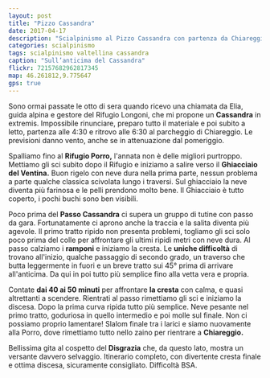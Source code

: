 ```yaml
---
layout: post
title: "Pizzo Cassandra"
date: 2017-04-17
description: "Scialpinismo al Pizzo Cassandra con partenza da Chiareggio per il Rifugio Porro e il Ghiacciaio del Ventina"
categories: scialpinismo
tags: scialpinismo valtellina cassandra
caption: "Sull’anticima del Cassandra"
flickr: 72157682962817345
map: 46.261812,9.775647
gps: true
---
```


Sono ormai passate le otto di sera quando ricevo una chiamata da Elia, guida alpina e gestore del Rifugio Longoni, che mi propone un **Cassandra** in extremis. Impossibile rinunciare, preparo tutto il materiale e poi subito a letto, partenza alle 4:30 e ritrovo alle 6:30 al parcheggio di Chiareggio. Le previsioni danno vento, anche se in attenuazione dal pomeriggio. 

Spalliamo fino al **Rifugio Porro,** l'annata non è delle migliori purtroppo. Mettiamo gli sci subito dopo il Rifugio e iniziamo a salire verso il **Ghiacciaio del Ventina.** Buon rigelo con neve dura nella prima parte, nessun problema a parte qualche classica scivolata lungo i traversi. Sul ghiacciaio la neve diventa più farinosa e le pelli prendono molto bene. Il Ghiacciaio è tutto coperto, i pochi buchi sono ben visibili.

Poco prima del **Passo Cassandra** ci supera un gruppo di tutine con passo da gara. Fortunatamente ci aprono anche la traccia e la salita diventa più agevole. Il primo tratto ripido non presenta problemi, togliamo gli sci solo poco prima del colle per affrontare gli ultimi ripidi metri con neve dura. Al passo calziamo i **ramponi** e iniziamo la cresta. Le **uniche difficoltà** di trovano all'inizio, qualche passaggio di secondo grado, un traverso che butta leggermente in fuori e un breve tratto sui 45° prima di arrivare all'anticima. Da qui in poi tutto più semplice fino alla vetta vera e propria.

Contate **dai 40 ai 50 minuti** per affrontare **la cresta** con calma, e quasi altrettanti a scendere. Rientrati al passo rimettiamo gli sci e iniziamo la discesa. Dopo la prima curva ripida tutto più semplice. Neve pesante nel primo tratto, goduriosa in quello intermedio e poi molle sul finale. Non ci possiamo proprio lamentare! Slalom finale tra i larici e siamo nuovamente alla Porro, dove rimettiamo tutto nello zaino per rientrare a **Chiareggio.**

Bellissima gita al cospetto del **Disgrazia** che, da questo lato, mostra un versante davvero selvaggio. Itinerario completo, con divertente cresta finale e ottima discesa, sicuramente consigliato. Difficoltà BSA.
